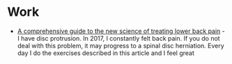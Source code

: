 # Work

* [A comprehensive guide to the new science of treating lower back pain](https://www.vox.com/science-and-health/2017/8/4/15929484/chronic-back-pain-treatment-mainstream-vs-alternative) - I have disc protrusion. In 2017, I constantly felt back pain. If you do not deal with this problem, it may progress to a spinal disc herniation. Every day I do the exercises described in this article and I feel great
